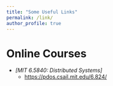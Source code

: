 ```yaml
---
title: "Some Useful Links"
permalink: /link/
author_profile: true
---
```

# Online Courses
- *[MIT 6.5840: Distributed Systems]* 
    - https://pdos.csail.mit.edu/6.824/
